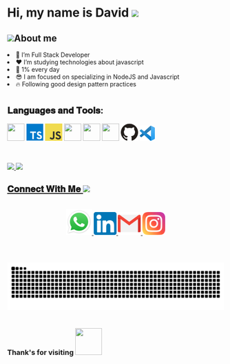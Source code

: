 <h1>Hi, my name is David <img src="https://media.giphy.com/media/UnyyUEJCVBEpAIkGIM/giphy.gif" width="40"></h1>

<h2><img src="https://emoji.gg/assets/emoji/7279-vibecat.gif" width="24"/>About me</h2>

<li>🔭 I’m Full Stack Developer</li>
<li>❤️ I’m studying technologies about javascript</li>
<li>🧠 1% every day</li>
<li>😎 I am focused on specializing in NodeJS and Javascript</li>
<li>🔥 Following good design pattern practices</li>

#
<h2>𝐋𝐚𝐧𝐠𝐮𝐚𝐠𝐞𝐬 𝐚𝐧𝐝 𝐓𝐨𝐨𝐥𝐬:</h2>

<code><img height="40" width="40" src="https://nodejs.org/static/images/logo.svg"></code>
<code><img height="40" width="40" src="https://raw.githubusercontent.com/devicons/devicon/master/icons/typescript/typescript-plain.svg"></code>
<code><img height="40" width="40" src="https://raw.githubusercontent.com/github/explore/80688e429a7d4ef2fca1e82350fe8e3517d3494d/topics/javascript/javascript.png"></code>
<code><img height="40" width="40" src="https://www.flaticon.com/svg/static/icons/svg/1216/1216733.svg"></code>
<code><img height="40" width="40" src="https://cdn.iconscout.com/icon/free/png-256/css-131-722685.png"></code>
<code><img height="40" width="40" src="https://upload.wikimedia.org/wikipedia/commons/thumb/3/3f/Git_icon.svg/1024px-Git_icon.svg.png"></code>
<code><img height="40" width="40" src="https://raw.githubusercontent.com/github/explore/80688e429a7d4ef2fca1e82350fe8e3517d3494d/topics/github-api/github-api.png"></code>
<code><img height="35" width="35" src="https://github.com/DavidEdsonDoNascimento/DavidEdsonDoNascimento/blob/main/assets/VsCode.svg.png"></code>

<br/>
<br/>

<div>
  <a href="https://beacons.ai/DavidEdsonDoNascimento">
  <img height="180em" src="https://github-readme-stats.vercel.app/api?username=DavidEdsonDoNascimento&show_icons=true&theme=midnight-purple&include_all_commits=true&count_private=true"/>
  <img height="180em" src="https://github-readme-stats.vercel.app/api/top-langs/?username=DavidEdsonDoNascimento&layout=compact&langs_count=16&theme=midnight-purple"/>
</div>
  
<h2>
  𝐂𝐨𝐧𝐧𝐞𝐜𝐭 𝐖𝐢𝐭𝐡 𝐌𝐞
  <a target="_blank">
    <img src="https://media.tenor.com/images/22f42c11b612b041b4038573dca18a2d/tenor.gif" height="25px" style="max-width:100%;">
  </a>
</h2>

<p align="center">
  <br>
  <a href="https://api.whatsapp.com/send?phone=5547997011323&text=Hi!" target="_blank">
    <code><img height="60" width="60" src="https://github.com/DavidEdsonDoNascimento/DavidEdsonDoNascimento/blob/main/assets/WhatsApp.svg.png"/></code>
  </a>
  <a href="https://www.linkedin.com/in/david-edson-05989a177" target="_blank">
    <code><img height="53" width="53" src="https://github.com/DavidEdsonDoNascimento/DavidEdsonDoNascimento/blob/main/assets/linkedin.png"/></code>
  </a>
  <a href="mailto:david.contato.tec@gmail.com" target="_blank">
    <code><img height="53" width="53" src="https://github.com/DavidEdsonDoNascimento/DavidEdsonDoNascimento/blob/main/assets/gmail.png"/></code>
  </a>
  <a href="https://instagram.com/davidedson.ps" target="_blank">
    <code><img height="53" width="53" src="https://github.com/DavidEdsonDoNascimento/DavidEdsonDoNascimento/blob/main/assets/instagram.png"/></code>
  </a>
</p>
<br/>

##

<div> 
  <img src="https://github.com/DavidEdsonDoNascimento/DavidEdsonDoNascimento/blob/output/github-contribution-grid-snake.svg" />
</div>

#

<h3>Thank's for visiting <img src="https://media.giphy.com/media/YOkjs7AXQGFyu0t1NC/giphy.gif" width="62px" height="62px"/></h3>
